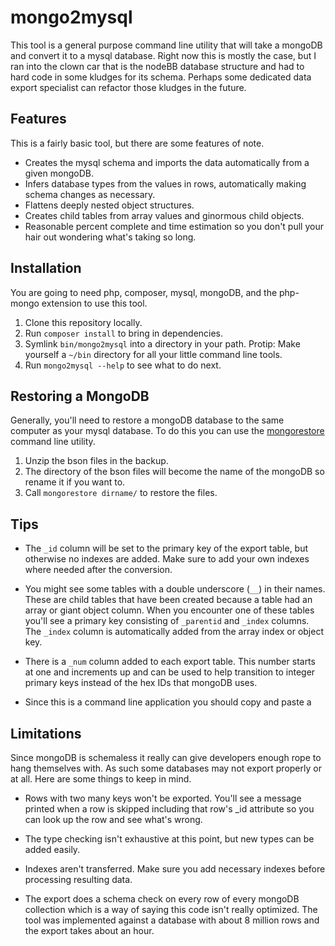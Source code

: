 # mongo2mysql

This tool is a general purpose command line utility that will take a mongoDB and convert it to a mysql database.
Right now this is mostly the case, but I ran into the clown car that is the nodeBB database structure and had to hard
code in some kludges for its schema. Perhaps some dedicated data export specialist can refactor those kludges in the future.

## Features

This is a fairly basic tool, but there are some features of note.

* Creates the mysql schema and imports the data automatically from a given mongoDB.
* Infers database types from the values in rows, automatically making schema changes as necessary.
* Flattens deeply nested object structures.
* Creates child tables from array values and ginormous child objects.
* Reasonable percent complete and time estimation so you don't pull your hair out wondering what's taking so long.

## Installation

You are going to need php, composer, mysql, mongoDB, and the php-mongo extension to use this tool.

1. Clone this repository locally.
2. Run `composer install` to bring in dependencies.
3. Symlink `bin/mongo2mysql` into a directory in your path. Protip: Make yourself a `~/bin` directory for all your little
command line tools.
4. Run `mongo2mysql --help` to see what to do next.

## Restoring a MongoDB

Generally, you'll need to restore a mongoDB database to the same computer as your mysql database.
To do this you can use the [mongorestore](//docs.mongodb.org/manual/tutorial/backup-with-mongodump/#restore-a-database-with-mongorestore) command line utility.

1. Unzip the bson files in the backup.
2. The directory of the bson files will become the name of the mongoDB so rename it if you want to.
3. Call `mongorestore dirname/` to restore the files.

## Tips

* The `_id` column will be set to the primary key of the export table, but otherwise no indexes are added. Make sure to
add your own indexes where needed after the conversion.

* You might see some tables with a double underscore (`__`) in their names. These are child tables that have been created
because a table had an array or giant object column. When you encounter one of these tables you'll see a primary key
consisting of `_parentid` and `_index` columns. The `_index` column is automatically added from the array index or object key.

* There is a `_num` column added to each export table. This number starts at one and increments up and can be used to
help transition to integer primary keys instead of the hex IDs that mongoDB uses.

* Since this is a command line application you should copy and paste a 


## Limitations

Since mongoDB is schemaless it really can give developers enough rope to hang themselves with.
As such some databases may not export properly or at all. Here are some things to keep in mind.

* Rows with two many keys won't be exported. You'll see a message printed when a row is skipped including that row's _id
attribute so you can look up the row and see what's wrong.

* The type checking isn't exhaustive at this point, but new types can be added easily.

* Indexes aren't transferred. Make sure you add necessary indexes before processing resulting data.

* The export does a schema check on every row of every mongoDB collection which is a way of saying this code isn't really
optimized. The tool was implemented against a database with about 8 million rows and the export takes about an hour.